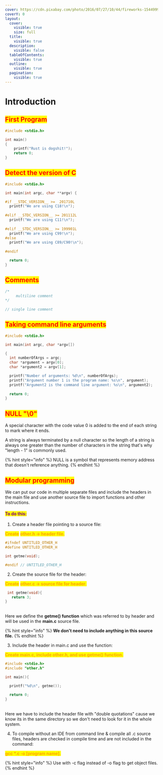 ```yaml
---
cover: https://cdn.pixabay.com/photo/2016/07/27/10/44/fireworks-1544999_1280.jpg
coverY: 0
layout:
  cover:
    visible: true
    size: full
  title:
    visible: true
  description:
    visible: false
  tableOfContents:
    visible: true
  outline:
    visible: true
  pagination:
    visible: true
---
```


# Introduction

## <mark style="color:red;">First Program</mark>

```c
#include <stdio.h>

int main()
{
    printf("Rust is dogshit!");
    return 0;
}
```

## <mark style="color:red;">Detect the version of C</mark>

```c
#include <stdio.h>

int main(int argc, char **argv) {

#if __STDC_VERSION__ >=  201710L
  printf("We are using C18!\n");
  
#elif __STDC_VERSION__ >= 201112L
  printf("We are using C11!\n");
  
#elif __STDC_VERSION__ >= 199901L
  printf("We are using C99!\n");
#else
  printf("We are using C89/C90!\n");
  
#endif

  return 0;
}
```

## <mark style="color:red;">Comments</mark>

```c
/* 
     multiline comment
*/
  
// single line comment
```

## <mark style="color:red;">Taking command line arguments</mark>

```c
#include <stdio.h>

int main(int argc, char *argv[])

{
  int numberOfArgs = argc;
  char *argument = argv[0];
  char *argument2 = argv[1];

  printf("Number of arguments: %d\n", numberOfArgs);
  printf("Argument number 1 is the program name: %s\n", argument);
  printf("Argument2 is the command line argument: %s\n", argument2);
 
  return 0;
}
```

## <mark style="color:red;">NULL "\0"</mark>

A special character with the code value 0 is added to the end of each string to mark where it ends.

A string is always terminated by a null character so the length of a string is always one greater than the number of characters in the string that's why "length - 1" is commonly used.

{% hint style="info" %}
NULL is a symbol that represents memory address that doesn't reference anything.
{% endhint %}

## <mark style="color:red;">Modular programming</mark>

We can put our code in multiple separate files and include the headers in the main file and use another source file to import functions and other instructions.&#x20;

#### <mark style="color:purple;">To do this:</mark>

1. Create a header file pointing to a source file:&#x20;

<mark style="color:orange;">**Create**</mark> <mark style="color:orange;">**other.h → header file.**</mark>

```c
#ifndef UNTITLED_OTHER_H
#define UNTITLED_OTHER_H

int getme(void); 

#endif // UNTITLED_OTHER_H
```

2. Create the source file for the header:&#x20;

<mark style="color:orange;">**Create**</mark> <mark style="color:orange;">**other.c → source file for header**</mark><mark style="color:orange;">.</mark>

```c
 int getme(void){
   return 3;
}
```

\
Here we define the **getme() function** which was referred to by header and will be used in the **main.c** source file.

{% hint style="info" %}
**We don't need to include anything in this source file.**
{% endhint %}

3. Include the header in main.c and use the function:&#x20;

<mark style="color:orange;">**Create main.c, include other.h, and use getme() function.**</mark>

```c
#include <stdio.h>
#include "other.h"

int main(){

  printf("%d\n", getme());

  return 0;
}
```

\
Here we have to include the header file with "double quotations" cause we know its in the same directory so we don't need to look for it in the whole system.&#x20;

4. To compile without an IDE from command line & compile all .c source files, headers are checked in compile time and are not included in the command:

<mark style="color:orange;">**gcc \*.c -o \[program name].**</mark>

{% hint style="info" %}
Use with -c flag instead of -o flag to get object files.
{% endhint %}
